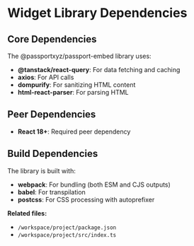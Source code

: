 # Widget Library Dependencies

## Core Dependencies

The @passportxyz/passport-embed library uses:

- **@tanstack/react-query**: For data fetching and caching
- **axios**: For API calls
- **dompurify**: For sanitizing HTML content
- **html-react-parser**: For parsing HTML

## Peer Dependencies

- **React 18+**: Required peer dependency

## Build Dependencies

The library is built with:

- **webpack**: For bundling (both ESM and CJS outputs)
- **babel**: For transpilation
- **postcss**: For CSS processing with autoprefixer

**Related files:**

- `/workspace/project/package.json`
- `/workspace/project/src/index.ts`

